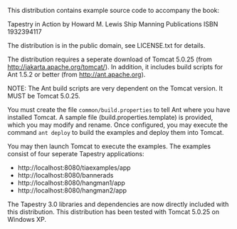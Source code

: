 This distribution contains example source code to accompany the book:

  Tapestry in Action
  by Howard M. Lewis Ship
  Manning Publications
  ISBN 1932394117
  
The distribution is in the public domain, see LICENSE.txt for details.

The distribution requires a seperate download of Tomcat 5.0.25 (from http://jakarta.apache.org/tomcat/). In addition, it includes build
scripts for Ant 1.5.2 or better (from http://ant.apache.org).

NOTE: The Ant build scripts are very dependent on the Tomcat version. It MUST be Tomcat 5.0.25.

You must create the file `common/build.properties` to tell Ant where you have installed Tomcat. A sample file (build.properties.template)
is provided, which you may modify and rename. Once configured, you may execute the command `ant deploy` to build the examples
and deploy them into Tomcat. 

You may then launch Tomcat to execute the examples. The examples consist of four seperate Tapestry applications:

* http://localhost:8080/tiaexamples/app
* http://localhost:8080/bannerads
* http://localhost:8080/hangman1/app
* http://localhost:8080/hangman2/app


The Tapestry 3.0 libraries and dependencies are now directly included with this distribution. This distribution has been tested with Tomcat 5.0.25 on Windows XP.


